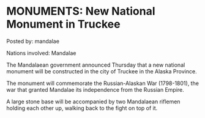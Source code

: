 # MONUMENTS: New National Monument in Truckee

Posted by: mandalae

Nations involved: Mandalae

The Mandalaean government announced Thursday that a new national monument will be constructed in the city of Truckee in the Alaska Province. 

The monument will commemorate the Russian-Alaskan War (1798-1801), the war that granted Mandalae its independence from the Russian Empire.

A large stone base will be accompanied by two Mandalaean riflemen holding each other up, walking back to the fight on top of it.